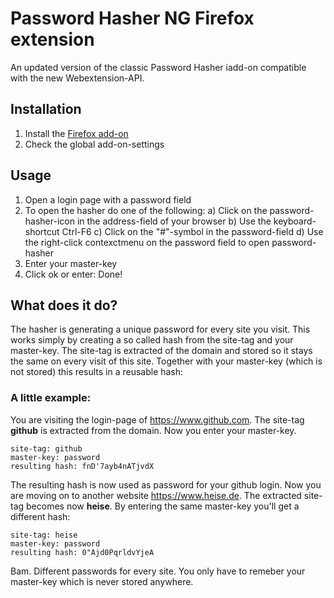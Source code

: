 # Password Hasher NG Firefox extension

An updated version of the classic Password Hasher iadd-on compatible with the new Webextension-API.

## Installation
1. Install the [Firefox add-on](https://addons.mozilla.org/en-US/firefox/addon/password-hasher-ng/)
2. Check the global add-on-settings

## Usage
1. Open a login page with a password field
2. To open the hasher do one of the following:
  a) Click on the password-hasher-icon in the address-field of your browser
  b) Use the keyboard-shortcut Ctrl-F6
  c) Click on the "#"-symbol in the password-field
  d) Use the right-click contexctmenu on the password field to open password-hasher
3. Enter your master-key
4. Click ok or enter: Done!

## What does it do?
The hasher is generating a unique password for every site you visit. 
This works simply by creating a so called hash from the site-tag and your master-key. 
The site-tag is extracted of the domain and stored so it stays the same on every visit of this site. Together with your master-key (which is not stored) this results in a reusable hash:

### A little example:
You are visiting the login-page of https://www.github.com. The site-tag **github** is extracted from the domain. Now you enter your master-key.
```
site-tag: github
master-key: password
resulting hash: fnD'7ayb4nATjvdX
```
The resulting hash is now used as password for your github login.
Now you are moving on to another website https://www.heise.de. The extracted site-tag becomes now **heise**. By entering the same master-key you'll get a different hash:
```
site-tag: heise
master-key: password
resulting hash: 0"Ajd0PqrldvYjeA
```
Bam. Different passwords for every site. You only have to remeber your master-key which is never stored anywhere.
 
